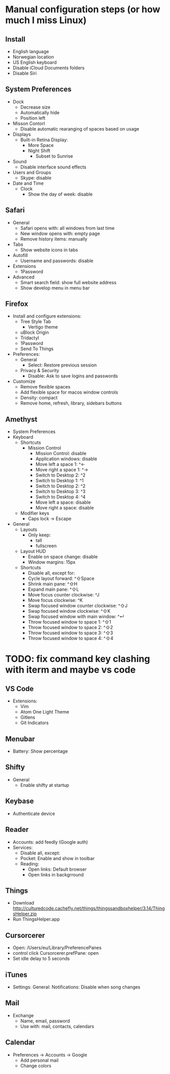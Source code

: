 Manual configuration steps (or how much I miss Linux)
=====================================================

Install
-------

- English language
- Norwegian location
- US English keyboard
- Disable iCloud Documents folders
- Disable Siri

System Preferences
------------------

- Dock
  - Decrease size
  - Automatically hide
  - Position left
- Misson Contorl
  - Disable automatic rearanging of spaces based on usage
- Displays
  - Built-in Retina Display:
    - More Space
    - Night Shift
      - Subset to Sunrise
- Sound
  - Disable interface sound effects
- Users and Groups
  - Skype: disable
- Date and Time
  - Clock
    - Show the day of week: disable

Safari
------

- General
  - Safari opens with: all windows from last time
  - New window opens with: empty page
  - Remove history items: manually
- Tabs
  - Show website icons in tabs
- Autofill
  - Username and passwords: disable
- Extensions
  - 1Password
- Advanced
  - Smart search field: show full website address
  - Show develop menu in menu bar

Firefox
-------

- Install and configure extensions:
  - Tree Style Tab
    - Vertigo theme
  - uBlock Origin
  - Tridactyl
  - 1Password
  - Send To Things
- Preferences:
  - General
    - Select: Restore previous session
  - Privacy & Security
    - Disable: Ask to save logins and passwords
- Customize
  - Remove flexible spaces
  - Add flexible space for macos window controls
  - Density: compact
  - Remove home, refresh, library, sidebars buttons

Amethyst
--------

- System Preferences
 - Keyboard
   - Shortcuts
     - Mission Control
       - Mission Control: disable
       - Application windows: disable
       - Move left a space 1: ^←
       - Move right a space 1: ^→
       - Switch to Desktop 2: ^2
       - Switch to Desktop 1: ^1
       - Switch to Desktop 2: ^2
       - Switch to Desktop 3: ^3
       - Switch to Desktop 4: ^4
       - Move left a space: disable
       - Move right a space: disable
    - Modifier keys
      - Caps lock -> Escape
- General
  - Layouts
    - Only keep:
      - tall
      - fullscreen
  - Layout HUD
    - Enable on space change: disable
    - Window margins: 15px
  - Shortcuts
    - Disable all, except for:
    - Cycle layout forward: ^⇧Space
    - Shrink main pane: ^⇧H
    - Expand main pane: ^⇧L
    - Move focus counter clockwise: ^J
    - Move focus clockwise: ^K
    - Swap focused window counter clockwise: ^⇧J
    - Swap focused window clockwise: ^⇧K
    - Swap focused window with main window: ^↵
    - Throw focused window to space 1: ^⇧1
    - Throw focused window to space 2: ^⇧2
    - Throw focused window to space 3: ^⇧3
    - Throw focused window to space 4: ^⇧4

# TODO: fix command key clashing with iterm and maybe vs code

VS Code
-------

- Extensions:
  - Vim
  - Atom One Light Theme
  - Gitlens
  - Git Indicators

Menubar
-------

- Battery: Show percentage

Shifty
------

- General
  - Enable shifty at startup

Keybase
-------

- Authenticate device

Reader
------

- Accounts: add feedly (Google auth)
- Services:
  - Disable all, except:
  - Pocket: Enable and show in toolbar
  - Reading:
    - Open links: Default browser
    - Open links in backgrround

Things
------

- Download http://culturedcode.cachefly.net/things/thingssandboxhelper/3.14/ThingsHelper.zip
- Run ThingsHelper.app

Cursorcerer
-----------

- Open: /Users/eu/Library/PreferencePanes
- control click Cursorcerer.prefPane: open
- Set idle delay to 5 seconds

iTunes
------

- Settings: General: Notifications: Disable when song changes

Mail
----

- Exchange
  - Name, email, password
  - Use with: mail, contacts, calendars

Calendar
--------

- Preferences -> Accounts -> Google
  - Add personal mail
  - Change colors

